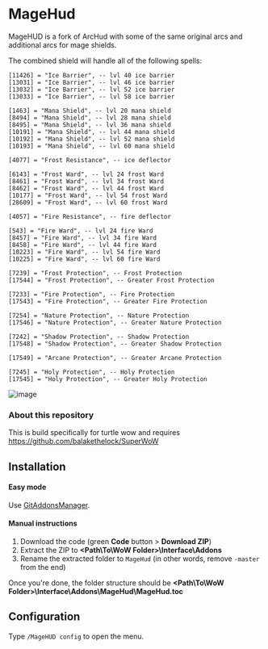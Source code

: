 # MageHud

MageHUD is a fork of ArcHud with some of the same original arcs and additional arcs for mage shields.

The combined shield will handle all of the following spells:
```
[11426] = "Ice Barrier", -- lvl 40 ice barrier
[13031] = "Ice Barrier", -- lvl 46 ice barrier
[13032] = "Ice Barrier", -- lvl 52 ice barrier
[13033] = "Ice Barrier", -- lvl 58 ice barrier

[1463] = "Mana Shield", -- lvl 20 mana shield
[8494] = "Mana Shield", -- lvl 28 mana shield
[8495] = "Mana Shield", -- lvl 36 mana shield
[10191] = "Mana Shield", -- lvl 44 mana shield
[10192] = "Mana Shield", -- lvl 52 mana shield
[10193] = "Mana Shield", -- lvl 60 mana shield

[4077] = "Frost Resistance", -- ice deflector

[6143] = "Frost Ward", -- lvl 24 frost Ward
[8461] = "Frost Ward", -- lvl 34 frost Ward
[8462] = "Frost Ward", -- lvl 44 frost Ward
[10177] = "Frost Ward", -- lvl 54 frost Ward
[28609] = "Frost Ward", -- lvl 60 frost Ward

[4057] = "Fire Resistance", -- fire deflector

[543] = "Fire Ward", -- lvl 24 fire Ward
[8457] = "Fire Ward", -- lvl 34 fire Ward
[8458] = "Fire Ward", -- lvl 44 fire Ward
[10223] = "Fire Ward", -- lvl 54 fire Ward
[10225] = "Fire Ward", -- lvl 60 fire Ward

[7239] = "Frost Protection", -- Frost Protection
[17544] = "Frost Protection", -- Greater Frost Protection

[7233] = "Fire Protection", -- Fire Protection
[17543] = "Fire Protection", -- Greater Fire Protection

[7254] = "Nature Protection", -- Nature Protection
[17546] = "Nature Protection", -- Greater Nature Protection

[7242] = "Shadow Protection", -- Shadow Protection
[17548] = "Shadow Protection", -- Greater Shadow Protection

[17549] = "Arcane Protection", -- Greater Arcane Protection

[7245] = "Holy Protection", -- Holy Protection
[17545] = "Holy Protection", -- Greater Holy Protection
```

![image](https://github.com/pepopo978/MageHud/assets/149287158/06d336c8-6fc7-4398-a7dc-c47c4ee5b665)

### About this repository

This is build specifically for turtle wow and requires https://github.com/balakethelock/SuperWoW

## Installation

#### Easy mode

Use [GitAddonsManager](https://woblight.gitlab.io/overview/gitaddonsmanager/).

#### Manual instructions

1. Download the code (green **Code** button > **Download ZIP**)
2. Extract the ZIP to **<Path\To\WoW Folder>\Interface\Addons**
3. Rename the extracted folder to `MageHud` (in other words, remove `-master` from the end)

Once you're done, the folder structure should be **<Path\To\WoW Folder>\Interface\Addons\MageHud\MageHud.toc**

## Configuration

Type `/MageHUD config` to open the menu.
